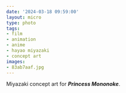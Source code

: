 ```yaml
---
date: '2024-03-18 09:59:00'
layout: micro
type: photo
tags:
- film
- animation
- anime
- hayao miyazaki
- concept art
images:
- 83ab7aaf.jpg
---
```


Miyazaki concept art for **_Princess Mononoke_**.
